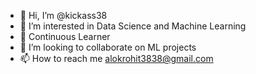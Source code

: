 - 👋 Hi, I’m @kickass38
- 👀 I’m interested in Data Science and Machine Learning
- 🌱 Continuous Learner
- 💞️ I’m looking to collaborate on ML projects
- 📫 How to reach me alokrohit3838@gmail.com

<!---
kickass38/kickass38 is a ✨ special ✨ repository because its `README.md` (this file) appears on your GitHub profile.
You can click the Preview link to take a look at your changes.
--->
